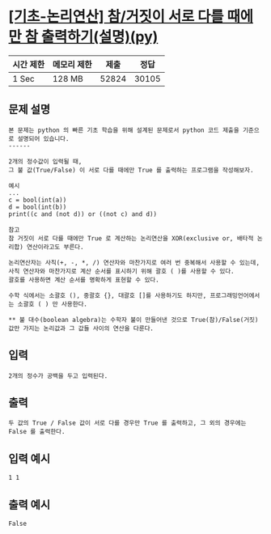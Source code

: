 # [[기초-논리연산] 참/거짓이 서로 다를 때에만 참 출력하기(설명)(py)](https://codeup.kr/problem.php?id=6056)

| 시간 제한 | 메모리 제한 | 제출 | 정답 |
| --- | --- | --- | --- |
| 1 Sec | 128 MB | 52824 | 30105 |

## **문제 설명**

```
본 문제는 python 의 빠른 기초 학습을 위해 설계된 문제로서 python 코드 제출을 기준으로 설명되어 있습니다. 
------

2개의 정수값이 입력될 때,
그 불 값(True/False) 이 서로 다를 때에만 True 를 출력하는 프로그램을 작성해보자.

예시
...
c = bool(int(a))
d = bool(int(b))
print((c and (not d)) or ((not c) and d))

참고
참 거짓이 서로 다를 때에만 True 로 계산하는 논리연산을 XOR(exclusive or, 배타적 논리합) 연산이라고도 부른다.

논리연산자는 사칙(+, -, *, /) 연산자와 마찬가지로 여러 번 중복해서 사용할 수 있는데, 
사칙 연산자와 마찬가지로 계산 순서를 표시하기 위해 괄호 ( )를 사용할 수 있다.
괄호를 사용하면 계산 순서를 명확하게 표현할 수 있다.

수학 식에서는 소괄호 (), 중괄호 {}, 대괄호 []를 사용하기도 하지만, 프로그래밍언어에서는 소괄호 ( ) 만 사용한다.

** 불 대수(boolean algebra)는 수학자 불이 만들어낸 것으로 True(참)/False(거짓) 값만 가지는 논리값과 그 값들 사이의 연산을 다룬다.
```

## 입력

```
2개의 정수가 공백을 두고 입력된다.
```

## 출력

```
두 값의 True / False 값이 서로 다를 경우만 True 를 출력하고, 그 외의 경우에는 False 를 출력한다.
```

## 입력 예시

```
1 1
```

## 출력 예시

```
False
```

